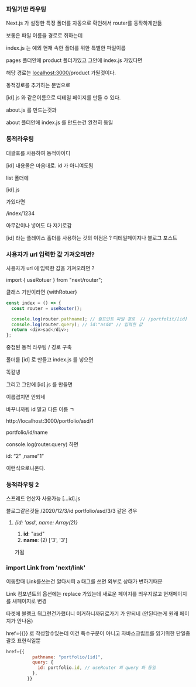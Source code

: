 ### 파일기반 라우팅

Next.js 가 설정한 특정 폴더를 자동으로 확인해서 router를 동작하게만듦

보통은 파일 이름을 경로로 취하는데

index.js 는 예외 현재 속한 폴더를 위한 특별한 파일이름

pages 폴더안에 product 폴더가있고 그안에 index.js 가있다면

해당 경로는 [localhost:3000/](http://localhost:3000/)product 가될것이다.

동적경로를 추가하는 문법으로

[id].js 와 같은이름으로 디테일 페이지를 만들 수 있다.

about.js 를 만드는것과

about 폴더안에 index.js 를 만드는건 완전히 동일

### 동적라우팅

대괄호를 사용하여 동적아이디

[id] 내용물은 마음대로. id 가 아니여도됨

list 폴더에

[id].js

가있다면

/index/1234

아무값이나 넣어도 다 저기로감

[id] 라는 플레이스 홀더를 사용하는 것의 이점은 ? 디테일페이지나 블로그 포스트

### 사용자가 url 입력한 값 가져오려면?

사용자가 url 에 입력한 값을 가져오려면 ?

import { useRotuer } from "next/router";

클래스 기반이라면 {withRotuer}

```js
const index = () => {
  const router = useRouter();

  console.log(router.pathname); // 컴포넌트 파일 경로  // /portfolit/[id]
  console.log(router.query); // id:"asd4" // 입력한 값
  return <div>sad</div>;
};
```

중첩된 동적 라우팅 / 경로 구축

폴더를 [id] 로 만들고 index.js 를 넣으면

똑같넹

그리고 그안에 [id].js 를 만들면

이름겹치면 안되네

바꾸니까됨 id 말고 다른 이름 ㄱ

http://localhost:3000/portfolio/asd/1

portfolio/id/name

console.log(router.query) 하면

id: “2” ,name”1”

이런식으로나온다.

### 동적라우팅 2

스프레드 연산자 사용가능
[…id].js

블로그같은것들 /2020/12/3/id
portfolio/asd/3/3 같은 경우

1. _{id: 'asd', name: Array(2)}_

   1. **id**: "asd"
   2. **name**: (2) ['3', '3']

   가됨

### import Link from 'next/link'

이동할때 Link를쓰는건 알다시피 a 태그를 쓰면 외부로 상태가 변하기때문

Link 컴포넌트의 옵션에는 replace 가있는데 새로운 페이지를 띄우지않고 현재페이지를 새페이지로 변경

타겟에 블랭크 뭐그런건가했더니 이거하니까뒤로가기 가 안되네 (안된다는게 원래 페이지가 안나옴)

href={{}} 로 작성할수있는데 이건 특수구문이 아니고 자바스크립트를 읽기위한 단일중괄호 표현식일뿐

```js
href={{
          pathname: "portfolio/[id]",
          query: {
            id: portfolio.id, // useRouter 의 query 와 동일
          },
        }}

```
